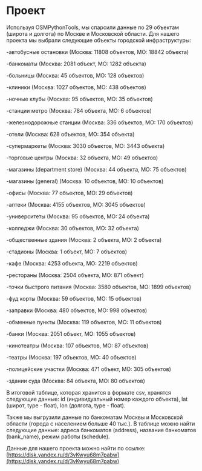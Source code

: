 # Проект

Используя OSMPythonTools, мы спарсили данные по 29 объектам (широта и долгота) по Москве и Московской области. Для нашего проекта мы выбрали следующие объекты городской инфраструктуры: 

-автобусные остановки (Москва: 11808 объектов, МО: 18842 объекта)

-банкоматы (Москва: 2081 объект, МО:  1282 объекта)

-больницы (Москва: 45 объектов, МО:  128 объектов)

-клиники (Москва: 1027 объектов, МО:  438 объектов)

-ночные клубы (Москва: 95 объектов, МО:  35 объектов)

-станции метро (Москва: 784 объекта, МО:  6 объектов)

-железнодорожные станции (Москва: 336 объектов, МО:  170 объектов)

-отели (Москва: 628 объектов, МО:  354 объекта)

-супермаркеты (Москва: 3030 объектов, МО:  3443 объекта)

-торговые центры (Москва: 32 объекта, МО:  49 объектов)

-магазины (department store) (Москва: 44 объекта, МО:  75 объектов)

-магазины (general) (Москва: 10 объектов, МО:  10 объектов)

-офисы (Москва: 77 объектов, МО:  29 объектов)

-аптеки (Москва: 4155 объектов, МО:  3045 объектов)

-университеты (Москва: 95 объектов, МО:  24 объекта)

-колледжи (Москва: 30 объектов, МО:  32 объекта)

-общественные здания (Москва: 2 объекта, МО:  2 объекта)

-стадионы (Москва: 1 объект, МО:  7 объектов)

-кафе (Москва: 4253 объекта, МО:  2219 объектов)

-рестораны (Москва: 2504 объекта, МО:  871 объект)

-точки быстрого питания (Москва: 3580 объектов, МО:  1899 объектов)

-фуд корты (Москва: 59 объектов, МО:  15 объектов)

-заправки (Москва: 480 объектов, МО:  998 объектов)

-обменные пункты (Москва: 119 объектов, МО:  11 объектов)

-банки (Москва: 2051 объект, МО:  1055 объектов)

-кинотеатры (Москва: 107 объектов, МО:  87 объектов)

-театры (Москва: 197 объектов, МО:  40 объектов)

-полицейские участки (Москва: 471 объект, МО:  305 объектов)

-здании суда (Москва: 84 объекта, МО:  80 объектов)

В итоговой таблице, которая хранится в формате csv, хранятся следующие данные: id (индивидуальный номер каждого объекта), lat (широт, type - float), lon (долгота, type - float). 

Также мы выгрузили данные по банкоматам Москвы и Московской области (города с населением больше 40 тыс.). В таблице можно найти следующие данные: адреса банкоматов (address), название банкоматов (bank_name), режим работы (schedule). 

Данные для нашего проекта можно найти по ссылке: [https://disk.yandex.ru/d/3vKwyu68m7pabw](https://disk.yandex.ru/d/3vKwyu68m7pabw)